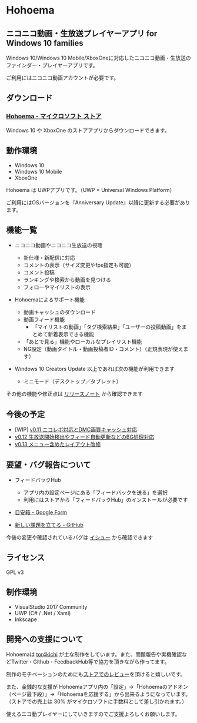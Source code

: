 # Hohoema

## ニコニコ動画・生放送プレイヤーアプリ for Windows 10 families

Windows 10/Windows 10 Mobile/XboxOneに対応したニコニコ動画・生放送のファインダー・プレイヤーアプリです。

ご利用にはニコニコ動画アカウントが必要です。

## ダウンロード

### [Hohoema - マイクロソフト ストア](https://www.microsoft.com/ja-jp/store/p/hohoema/9nblggh4rxt6)

Windows 10 や XboxOne のストアアプリからダウンロードできます。

## 動作環境

* Windows 10
* Windows 10 Mobile
* XboxOne

Hohoema は UWPアプリです。（UWP = Universal Windows Platform）

ご利用にはOSバージョンを『Anniversary Update』以降に更新する必要があります。


## 機能一覧

* ニコニコ動画やニコニコ生放送の視聴
  * 新仕様・新配信に対応
  * コメントの表示（サイズ変更やfps指定も可能）
  * コメント投稿
  * ランキングや検索から動画を見つける
  * フォローやマイリストの表示

* Hohoemaによるサポート機能
  * 動画キャッシュのダウンロード
  * 動画フィード機能
    * 「マイリストの動画」「タグ検索結果」「ユーザーの投稿動画」をまとめて新着表示できる機能
  * 「あとで見る」機能やローカルなプレイリスト機能
  * NG設定（動画タイトル・動画投稿者ID・コメント）（正規表現が使えます）

* Windows 10 Creators Update 以上であれば次の機能が利用できます
  * ミニモード（デスクトップ／タブレット）


その他の機能や修正点は [リリースノート](https://github.com/tor4kichi/Hohoema/wiki/%E3%83%AA%E3%83%AA%E3%83%BC%E3%82%B9%E3%83%8E%E3%83%BC%E3%83%88) から確認できます

## 今後の予定

* [WIP] [v0.11 ニコレポ対応とDMC画質キャッシュ対応](https://github.com/tor4kichi/Hohoema/milestone/17)
* [v0.12 生放送開始検出やフィード自動更新などのBG処理対応](https://github.com/tor4kichi/Hohoema/milestone/4)
* [v0.13 メニュー含めたレイアウト改修](https://github.com/tor4kichi/Hohoema/milestone/18)

## 要望・バグ報告について

* フィードバックHub
  * アプリ内の設定ページにある「フィードバックを送る」を選択
  * 利用にはストアから「フィードバックHub」のインストールが必要です

* [目安箱 - Google Form](https://docs.google.com/forms/d/e/1FAIpQLSc0IvUdQ7WN73A5M0zV4t5fe20BVV7B4CXmiKpPTrHOlqyXiw/viewform)
  
* [新しい課題を立てる - GitHub](https://github.com/tor4kichi/Hohoema/issues)
  

今後の変更や確認されているバグは [イシュー](https://github.com/tor4kichi/Hohoema/issues) から確認できます


## ライセンス

GPL v3

## 制作環境

* VisualStudio 2017 Community
* UWP (C# / .Net / Xaml)
* Inkscape


## 開発への支援について

Hohoemaは [tor4kichi](https://twitter.com/tor4kichi) が主な制作をしています。また、問題報告や実機確認などTwitter・Github・FeedbackHub等で協力を頂きながら作ってます。

制作のモチベーションのためにも[ストアでのレビュー]((ms-windows-store://pdp/?ProductId=9nblggh4rxt6))を頂けると嬉しいです。

また、金銭的な支援が Hohoemaアプリ内の「設定」→「Hohoemaのアドオン（ページ最下段）」→「Hohoemaを応援する」から出来るようになっています。（ストアでの売上は 30% がマイクロソフトに手数料として差し引かれます。）

使えるニコ動プレイヤーにしていきますのでご支援よろしくお願いします。